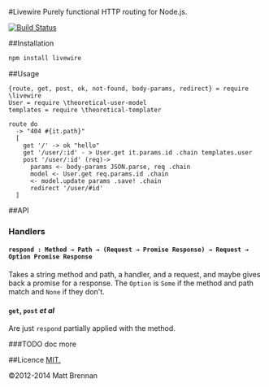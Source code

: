 #Livewire
Purely functional HTTP routing for Node.js.

[![Build Status](https://travis-ci.org/quarterto/Livewire.png?branch=develop)](https://travis-ci.org/quarterto/Livewire)

##Installation

```bash
npm install livewire
```

##Usage

```livescript
{route, get, post, ok, not-found, body-params, redirect} = require \livewire
User = require \theoretical-user-model
templates = require \theoretical-templater

route do
  -> "404 #{it.path}"
  [
    get '/' -> ok "hello"
    get '/user/:id' - > User.get it.params.id .chain templates.user
    post '/user/:id' (req)->
      params <- body-params JSON.parse, req .chain
      model <- User.get req.params.id .chain
      <- model.update params .save! .chain
      redirect '/user/#id'
  ]
```

##API
### Handlers

#### `respond : Method → Path → (Request → Promise Response) → Request → Option Promise Response`

Takes a string method and path, a handler, and a request, and maybe gives back a promise for a response. The `Option` is `Some` if the method and path match and `None` if they don't.

#### `get`, `post` *et al*
Are just `respond` partially applied with the method.

###TODO doc more



##Licence
[MIT.](https://github.com/quarterto/Livewire/blob/master/licence.md)

&copy;2012-2014 Matt Brennan
